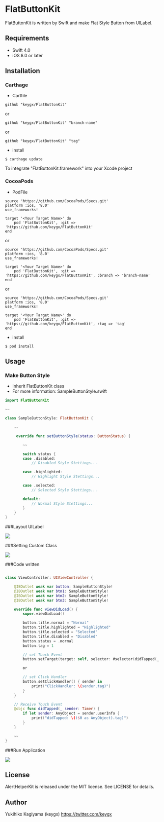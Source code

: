 # FlatButtonKit

FlatButtonKit is written by Swift and make Flat Style Button from UILabel.

## Requirements
- Swift 4.0
- iOS 8.0 or later

## Installation

### Carthage

* Cartfile

```Cartfile
github "keygx/FlatButtonKit"
```
or

```Cartfile
github "keygx/FlatButtonKit" "branch-name"
```
or

```Cartfile
github "keygx/FlatButtonKit" "tag"
```

* install

```
$ carthage update
```
To integrate "FlatButtonKit.framework" into your Xcode project

### CocoaPods

* PodFile

```PodFile
source 'https://github.com/CocoaPods/Specs.git'
platform :ios, '8.0'
use_frameworks!

target '<Your Target Name>' do
    pod 'FlatButtonKit', :git => 'https://github.com/keygx/FlatButtonKit'
end
```
or

```PodFile
source 'https://github.com/CocoaPods/Specs.git'
platform :ios, '8.0'
use_frameworks!

target '<Your Target Name>' do
    pod 'FlatButtonKit', :git => 'https://github.com/keygx/FlatButtonKit', :branch => 'branch-name'
end
```
or

```PodFile
source 'https://github.com/CocoaPods/Specs.git'
platform :ios, '8.0'
use_frameworks!

target '<Your Target Name>' do
    pod 'FlatButtonKit', :git => 'https://github.com/keygx/FlatButtonKit', :tag => 'tag'
end
```

* install

```
$ pod install
```

## Usage

### Make Button Style

- Inherit FlatButtonKit class
- For more information: SampleButtonStyle.swift

```SampleButtonStyle.swift
import FlatButtonKit

~~

class SampleButtonStyle: FlatButtonKit {

	~~

	 override func setButtonStyle(status: ButtonStatus) {

	 	~~

		switch status {
		case .disabled:
	        // Disabled Style Stettings...

		case .highlighted:
	        // Highlight Style Stettings...

		case .selected:
	        // Selected Style Stettings...

		default:
	        // Normal Style Stettings...
		}
	}
}
```

###Layout UILabel

![](images/storyboard1.png)

###Setting Custom Class

![](images/storyboard2.png)

###Code written

```ViewController.swift

class ViewController: UIViewController {

	@IBOutlet weak var button: SampleButtonStyle!
  	@IBOutlet weak var btn1: SampleButtonStyle!
  	@IBOutlet weak var btn2: SampleButtonStyle!
  	@IBOutlet weak var btn3: SampleButtonStyle!

	override func viewDidLoad() {
		super.viewDidLoad()

		button.title.normal = "Normal"
        button.title.highlighted = "Highlighted"
        button.title.selected = "Selected"
        button.title.disabled = "Disabled"
        button.status = .normal
        button.tag = 1

		// set Touch Event
		button.setTarget(target: self, selector: #selector(didTapped(_:))) // -> func didTapped(sender:)

		or

		// set Click Handler
		button.setClickHandler() { sender in
			print("ClickHandler: \(sender.tag)")
		}
	}

	// Receive Touch Event
	@objc func didTapped(_ sender: Timer) {
        if let sender: AnyObject = sender.userInfo {
            print("didTapped: \(($0 as AnyObject).tag)")
        }
    }

	~~
}
```

###Run Application

![](images/iPhone6.png)


## License

AlertHelperKit is released under the MIT license. See LICENSE for details.

## Author

Yukihiko Kagiyama (keygx) <https://twitter.com/keygx>
